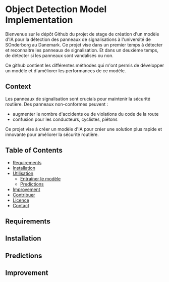 
# Object Detection Model Implementation 


Bienvenue sur le dépôt Github du projet de stage de création d'un modèle d'IA pour la détection des panneaux de signalisations à l'université de SOnderborg au Danemark.
Ce projet vise dans un premier temps à détecter et reconnaitre les panneaux de signalisation. Et dans un deuxième temps, de détecter si les panneaux sont vandalisés ou non.

Ce github contient les différentes méthodes qui m'ont permis de développer un modèle et d'améliorer les performances de ce modèle. 

## Context 

Les panneaux de signalisation sont crucials pour maintenir la sécurité routière. 
Des panneaux non-conformes peuvent : 

- augmenter le nombre d'accidents ou de violations du code de la route 
- confusion pour les conducteurs, cyclistes, piétons

Ce projet vise à créer un modèle d'IA pour créer une solution plus rapide et innovante pour améliorer la sécurité routière. 



## Table of Contents

- [Requirements](#Requirements)
- [Installation](#installation)
- [Utilisation](#utilisation)
  - [Entraîner le modèle](#entraîner-le-modèle)
  - [Predictions](#Predictions)
- [Improvement](#Improvement)
- [Contribuer](#contribuer)
- [Licence](#licence)
- [Contact](#contact)


## Requirements



## Installation

## Predictions

## Improvement

